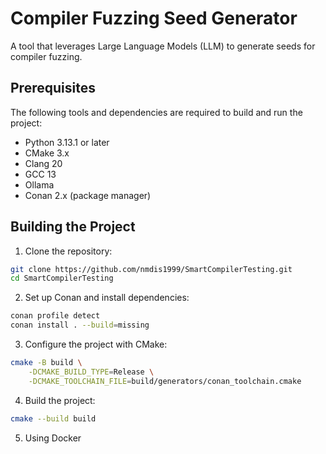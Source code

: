 # Compiler Fuzzing Seed Generator

A tool that leverages Large Language Models (LLM) to generate seeds for compiler fuzzing.

## Prerequisites

The following tools and dependencies are required to build and run the project:

- Python 3.13.1 or later
- CMake 3.x
- Clang 20
- GCC 13
- Ollama
- Conan 2.x (package manager)

## Building the Project

1. Clone the repository:

```bash
git clone https://github.com/nmdis1999/SmartCompilerTesting.git
cd SmartCompilerTesting
```

2. Set up Conan and install dependencies:

```bash
conan profile detect
conan install . --build=missing
```

3. Configure the project with CMake:

```bash
cmake -B build \
    -DCMAKE_BUILD_TYPE=Release \
    -DCMAKE_TOOLCHAIN_FILE=build/generators/conan_toolchain.cmake
```

4. Build the project:

```bash
cmake --build build
```

5. Using Docker

```

```
